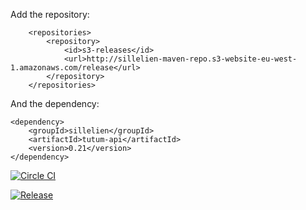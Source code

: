 Add the repository:

```
    <repositories>
        <repository>
            <id>s3-releases</id>
            <url>http://sillelien-maven-repo.s3-website-eu-west-1.amazonaws.com/release</url>
        </repository>
    </repositories>
```

And the dependency:

```
<dependency>
    <groupId>sillelien</groupId>
    <artifactId>tutum-api</artifactId>
    <version>0.21</version>
</dependency>
```        

[![Circle CI](https://circleci.com/gh/sillelien/tutum-api/tree/master.svg?style=svg)](https://circleci.com/gh/sillelien/tutum-api/tree/master)

[![Release](https://img.shields.io/github/release/sillelien/tutum-api.svg?label=maven)](https://jitpack.io/#sillelien/tutum-api)

